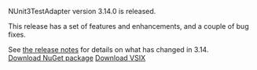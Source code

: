 NUnit3TestAdapter version 3.14.0 is released.

This release has a set of features and enhancements, and a couple of bug fixes.
  
See [the release notes](https://github.com/nunit/docs/wiki/Adapter-Release-Notes) for details on what has changed in 3.14.  
[Download NuGet package](https://www.nuget.org/packages/NUnit3TestAdapter/3.14.0)
[Download VSIX](https://marketplace.visualstudio.com/items?itemName=NUnitDevelopers.NUnit3TestAdapter)